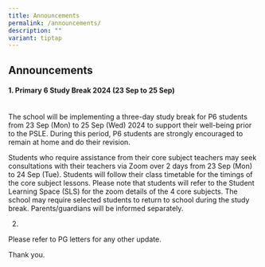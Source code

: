```yaml
---
title: Announcements
permalink: /announcements/
description: ""
variant: tiptap
---
```

<h2>Announcements</h2>
<h4><strong>1. Primary 6 Study Break 2024 (23 Sep to 25 Sep)</strong></h4>
<p>
<br>The school will be implementing a three-day study break for P6 students
from 23 Sep (Mon) to 25 Sep (Wed) 2024 to support their well-being prior
to the PSLE. During this period, P6 students are strongly encouraged to
remain at home and do their revision.
<br>
</p>
<p>Students who require assistance from their core subject teachers may seek
consultations with their teachers via Zoom over 2 days from 23 Sep (Mon)
to 24 Sep (Tue). Students will follow their class timetable for the timings
of the core subject lessons. Please note that students will refer to the
Student Learning Space (SLS) for the zoom details of the 4 core subjects.
The school may require selected students to return to school during the
study break. Parents/guardians will be informed separately.
<br>
</p>
<ol start="2" data-tight="true" class="tight">
<li>
<p></p>
</li>
</ol>
<p>Please refer to PG letters for any other update.</p>
<p>Thank you.</p>
